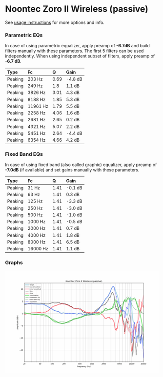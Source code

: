 # Noontec Zoro II Wireless (passive)
See [usage instructions](https://github.com/jaakkopasanen/AutoEq#usage) for more options and info.

### Parametric EQs
In case of using parametric equalizer, apply preamp of **-6.7dB** and build filters manually
with these parameters. The first 5 filters can be used independently.
When using independent subset of filters, apply preamp of **-6.7 dB**.

| Type    | Fc       |    Q | Gain    |
|:--------|:---------|:-----|:--------|
| Peaking | 203 Hz   | 0.69 | -4.8 dB |
| Peaking | 249 Hz   | 1.8  | 1.1 dB  |
| Peaking | 3826 Hz  | 3.01 | 4.3 dB  |
| Peaking | 8188 Hz  | 1.85 | 5.3 dB  |
| Peaking | 11961 Hz | 1.79 | 5.5 dB  |
| Peaking | 2258 Hz  | 4.06 | 1.6 dB  |
| Peaking | 2681 Hz  | 2.65 | 0.2 dB  |
| Peaking | 4321 Hz  | 5.07 | 2.2 dB  |
| Peaking | 5451 Hz  | 2.64 | -4.4 dB |
| Peaking | 6354 Hz  | 4.66 | 4.2 dB  |

### Fixed Band EQs
In case of using fixed band (also called graphic) equalizer, apply preamp of **-7.0dB**
(if available) and set gains manually with these parameters.

| Type    | Fc       |    Q | Gain    |
|:--------|:---------|:-----|:--------|
| Peaking | 31 Hz    | 1.41 | -0.1 dB |
| Peaking | 63 Hz    | 1.41 | 0.3 dB  |
| Peaking | 125 Hz   | 1.41 | -3.3 dB |
| Peaking | 250 Hz   | 1.41 | -3.0 dB |
| Peaking | 500 Hz   | 1.41 | -1.0 dB |
| Peaking | 1000 Hz  | 1.41 | -0.5 dB |
| Peaking | 2000 Hz  | 1.41 | 0.7 dB  |
| Peaking | 4000 Hz  | 1.41 | 1.8 dB  |
| Peaking | 8000 Hz  | 1.41 | 6.5 dB  |
| Peaking | 16000 Hz | 1.41 | 1.1 dB  |

### Graphs
![](./Noontec%20Zoro%20II%20Wireless%20(passive).png)